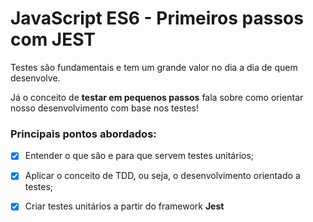 # JavaScript ES6 - Primeiros passos com JEST

Testes são fundamentais e tem um grande valor no dia a dia de quem desenvolve.

Já o conceito de **testar em pequenos passos** fala sobre como orientar nosso desenvolvimento com base nos testes!



### Principais pontos abordados:

- [x] Entender o que são e para que servem testes unitários;

- [x] Aplicar o conceito de TDD, ou seja, o desenvolvimento orientado a testes;

- [x] Criar testes unitários a partir do framework **Jest** 

  